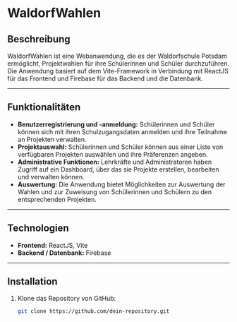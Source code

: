 # WaldorfWahlen

## Beschreibung

WaldorfWahlen ist eine Webanwendung, die es der Waldorfschule Potsdam ermöglicht, Projektwahlen für ihre Schülerinnen und Schüler durchzuführen. Die Anwendung basiert auf dem Vite-Framework in Verbindung mit ReactJS für das Frontend und Firebase für das Backend und die Datenbank.

---

## Funktionalitäten

- **Benutzerregistrierung und -anmeldung:** Schülerinnen und Schüler können sich mit ihren Schulzugangsdaten anmelden und ihre Teilnahme an Projekten verwalten.
- **Projektauswahl:** Schülerinnen und Schüler können aus einer Liste von verfügbaren Projekten auswählen und ihre Präferenzen angeben.
- **Administrative Funktionen:** Lehrkräfte und Administratoren haben Zugriff auf ein Dashboard, über das sie Projekte erstellen, bearbeiten und verwalten können.
- **Auswertung:** Die Anwendung bietet Möglichkeiten zur Auswertung der Wahlen und zur Zuweisung von Schülerinnen und Schülern zu den entsprechenden Projekten.

---

## Technologien

- **Frontend:** ReactJS, Vite
- **Backend / Datenbank:** Firebase

---

## Installation

1. Klone das Repository von GitHub:

   ```bash
   git clone https://github.com/dein-repository.git
   ```
